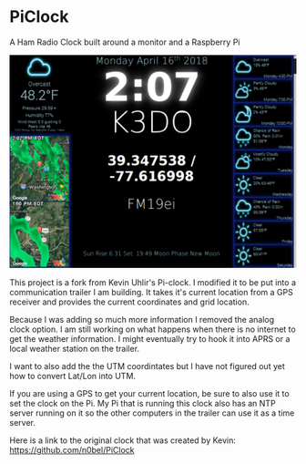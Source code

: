 # PiClock


A Ham Radio Clock built around a monitor and a Raspberry Pi

![HamPiClock Picture](https://github.com/mawcg/PiClock/blob/master/Screen%20Shot%202018-04-16%20at%202.08.21%20PM.png)

This project is a fork from Kevin Uhlir's Pi-clock.  I modified it to be put into a communication trailer I am building.  It takes it's current location from a GPS receiver and provides the current coordinates and grid location.

Because I was adding so much more information I removed the analog clock option.  I am still working on what happens when there is no internet to get the weather information.  I might eventually try to hook it into APRS or a local weather station on the trailer.

I want to also add the the UTM coordintates but I have not figured out yet how to convert Lat/Lon into UTM.

If you are using a GPS to get your current location, be sure to also use it to set the clock on the Pi.  My Pi that is running this clock also has an NTP server running on it so the other computers in the trailer can use it as a time server.

Here is a link to the original clock that was created by Kevin: https://github.com/n0bel/PiClock

